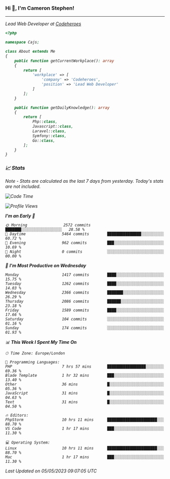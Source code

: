 ### Hi 👋, I'm Cameron Stephen!
<hr>
<p><em>Lead Web Developer at <a href="https://codeheroes.co.uk">Codeheroes</a></p>


```php
<?php

namespace Cajs;

class About extends Me
{
    public function getCurrentWorkplace(): array
    {
        return [
            'workplace' => [
                'company' => 'Codeheroes',
                'position' => 'Lead Web Developer'
            ]
        ];
    }

    public function getDailyKnowledge(): array
    {
        return [
            Php::class,
            Javascript::class,
            Laravel::class,
            Symfony::class,
            Go::class,
        ];
    }
}
```

### 📈 Stats
<p><em>Note - Stats are calculated as the last 7 days from yesterday. Today's stats are not included.</em></p>


<!--START_SECTION:waka-->
![Code Time](http://img.shields.io/badge/Code%20Time-3%2C357%20hrs%2051%20mins-blue)

![Profile Views](http://img.shields.io/badge/Profile%20Views-0-blue)

**I'm an Early 🐤** 

```text
🌞 Morning                2572 commits        ███████░░░░░░░░░░░░░░░░░░   28.58 % 
🌆 Daytime                5464 commits        ███████████████░░░░░░░░░░   60.72 % 
🌃 Evening                962 commits         ███░░░░░░░░░░░░░░░░░░░░░░   10.69 % 
🌙 Night                  0 commits           ░░░░░░░░░░░░░░░░░░░░░░░░░   00.00 % 
```
📅 **I'm Most Productive on Wednesday** 

```text
Monday                   1417 commits        ████░░░░░░░░░░░░░░░░░░░░░   15.75 % 
Tuesday                  1262 commits        ████░░░░░░░░░░░░░░░░░░░░░   14.03 % 
Wednesday                2366 commits        ███████░░░░░░░░░░░░░░░░░░   26.29 % 
Thursday                 2086 commits        ██████░░░░░░░░░░░░░░░░░░░   23.18 % 
Friday                   1589 commits        ████░░░░░░░░░░░░░░░░░░░░░   17.66 % 
Saturday                 104 commits         ░░░░░░░░░░░░░░░░░░░░░░░░░   01.16 % 
Sunday                   174 commits         ░░░░░░░░░░░░░░░░░░░░░░░░░   01.93 % 
```


📊 **This Week I Spent My Time On** 

```text
🕑︎ Time Zone: Europe/London

💬 Programming Languages: 
PHP                      7 hrs 57 mins       █████████████████░░░░░░░░   69.36 % 
Blade Template           1 hr 32 mins        ███░░░░░░░░░░░░░░░░░░░░░░   13.40 % 
Other                    36 mins             █░░░░░░░░░░░░░░░░░░░░░░░░   05.36 % 
JavaScript               31 mins             █░░░░░░░░░░░░░░░░░░░░░░░░   04.63 % 
Text                     31 mins             █░░░░░░░░░░░░░░░░░░░░░░░░   04.50 % 

🔥 Editors: 
PhpStorm                 10 hrs 11 mins      ██████████████████████░░░   88.70 % 
VS Code                  1 hr 17 mins        ███░░░░░░░░░░░░░░░░░░░░░░   11.30 % 

💻 Operating System: 
Linux                    10 hrs 11 mins      ██████████████████████░░░   88.70 % 
Mac                      1 hr 17 mins        ███░░░░░░░░░░░░░░░░░░░░░░   11.30 % 
```


 Last Updated on 05/05/2023 09:07:05 UTC
<!--END_SECTION:waka-->
